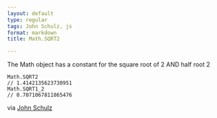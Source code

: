 ```yaml
---
layout: default
type: regular
tags: John Schulz, js
format: markdown
title: Math.SQRT2

---
```

The Math object has a constant for the square root of 2 AND half root 2

    Math.SQRT2
    // 1.4142135623730951
    Math.SQRT1_2
    // 0.7071067811865476

via [John Schulz](http://github.com/jfsiii/close-pixelate/commit/845673ee59a1b19f7610f1bc5829b11222a4e434#L0R92)